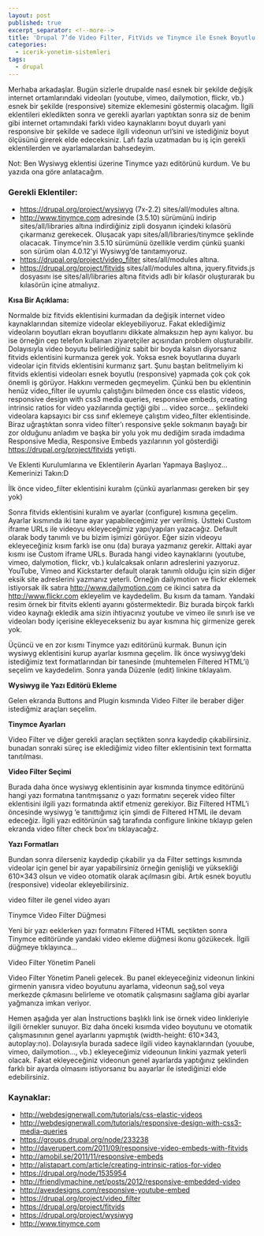 ```yaml
---
layout: post
published: true
excerpt_separator: <!--more-->
title: 'Drupal 7’de Video Filter, FitVids ve Tinymce ile Esnek Boyutlu Video Ekleme'
categories:
  - icerik-yonetim-sistemleri
tags:
  - drupal
---
```

Merhaba arkadaşlar. Bugün sizlerle drupalde nasıl esnek bir şekilde değişik internet ortamlarındaki videoları (youtube, vimeo, dailymotion, flickr, vb.) esnek bir şekilde (responsive) sitemize eklemesini göstermiş olacağım. İlgili eklentileri ekledikten sonra ve gerekli ayarları yaptıktan sonra siz de benim gibi internet ortamındaki farklı video kaynaklarını boyut duyarlı yani responsive bir şekilde ve sadece ilgili videonun url’sini ve istediğiniz boyut ölçüsünü girerek elde edeceksiniz. Lafı fazla uzatmadan bu iş için gerekli eklentilerden ve ayarlamalardan bahsedeyim.

<!--more-->

Not: Ben Wysiwyg eklentisi üzerine Tinymce yazı editörünü kurdum. Ve bu yazıda ona göre anlatacağım.

### Gerekli Eklentiler:

- https://drupal.org/project/wysiwyg (7x-2.2)  sites/all/modules altına.
- http://www.tinymce.com adresinde  (3.5.10) sürümünü  indirip  sites/all/libraries altına indirdiğiniz zipli dosyanın içindeki kılasörü çıkarmanız gerekecek.  Oluşacak yapı sites/all/libraries/tinymce şeklinde olacacak. Tinymce’nin  3.5.10 sürümünü özellikle verdim çünkü şuanki son sürüm olan 4.0.12’yi  Wysiwyg‘de tanıtamıyoruz.
- https://drupal.org/project/video_filter   sites/all/modules altına.
- https://drupal.org/project/fitvids sites/all/modules altına,  jquery.fitvids.js dosyasını ise sites/all/libraries altına fitvids adlı bir kılasör oluşturarak bu kılasörün içine atmalıyız.


**Kısa Bir Açıklama:**

Normalde biz fitvids eklentisini kurmadan da değişik internet video kaynaklarından sitemize videolar ekleyebiliyoruz. Fakat eklediğimiz videoların boyutları ekran boyutlarını dikkate almaksızın hep aynı kalıyor. bu ise örneğin cep telefon kullanan ziyaretçiler açısından problem oluşturabilir. Dolayısıyla video boyutu belirlediğiniz sabit bir boyda kalsın diyorsanız fitvids eklentisini kurmanıza gerek yok. Yoksa esnek boyutlarına duyarlı videolar için fitvids eklentisini kurmanız şart. Şunu baştan belitmeliyim ki  fitvids eklentisi videoları esnek boyutlu (responsive)  yapmada çok çok çok önemli iş görüyor. Hakkını vermeden geçmeyelim. Çünkü ben bu eklentinin henüz video_filter ile uyumlu çalıştığını bilmeden önce css elastic videos, responsive design with css3 media queries, responsive embeds, creating intrinsic ratios for video yazılarında geçtiği gibi <frame>… video sorce…</frame> şeklindeki videolara kapsayıcı bir css sınıf eklemeye çalıştım video_filter eklentisinde. Biraz uğraştıktan sonra video filter’ı responsive şekle sokmanın bayağı bir zor olduğunu anladım ve başka bir yolu yok mu dediğim sırada imdadıma Responsive Media, Responsive Embeds yazılarının yol gösterdiği  https://drupal.org/project/fitvids yetişti.

Ve Eklenti Kurulumlarına ve Eklentilerin Ayarları Yapmaya Başlıyoz… Kemerinizi Takın:D

İlk önce video_filter eklentisini kuralım (çünkü ayarlanması gereken bir şey yok)

Sonra fitvids eklentisini kuralım ve ayarlar (configure) kısmına geçelim. Ayarlar kısmında iki tane ayar yapabileceğimiz yer verilmiş. Üstteki Custom iframe URLs ile videoyu ekleyeceğimiz  yapı/yapıları yazacağız. Default olarak body tanımlı ve bu bizim işimizi görüyor. Eğer sizin videoyu ekleyeceğiniz kısım farklı ise onu (da) buraya yazmanız gerekir. Alttaki ayar kısmı ise Custom iframe URLs. Burada hangi video kaynaklarını (youtube, vimeo, dalymotion, flickr, vb.) kulalcaksak onların adreslerini yazıyoruz. YouTube, Vimeo and Kickstarter default olarak tanımlı olduğu için sizin diğer eksik site adreslerini yazmanız yeterli. Örneğin dailymotion ve flickr eklemek istiyorsak ilk satıra http://www.dailymotion.com ce ikinci satıra da http://www.flickr.com ekleyelim ve kaydedelim. Bu kısım da tamam. Yandaki resim örnek bir fitvits eklenti ayarını göstermektedir. Biz burada birçok farklı video kaynağı ekledik ama sizin ihtiyacınız youtube ve vimeo ile sınırlı ise ve videoları body içerisine ekleyecekseniz bu ayar kısmına hiç girmenize gerek yok.

Üçüncü ve en zor kısmı Tinymce yazı editörünü kurmak. Bunun için wysiwyg eklentisini kurup ayarlar kısmına geçelim. İlk önce wysiwyg‘deki istediğimiz text formatlarından bir tanesinde (muhtemelen Filtered HTML’i) seçelim ve kaydedelim. Sonra yanda Düzenle (edit) linkine tıklayalım.

**Wysiwyg ile Yazı Editörü Ekleme**

Gelen ekranda Buttons and Plugin kısmında Video Filter ile beraber diğer istediğmiz araçları seçelim.

**Tinymce Ayarları**

Video Filter ve diğer gerekli araçları seçtikten sonra kaydedip çıkabilirsiniz. bunadan sonraki süreç ise eklediğimiz video filter eklentisinin text formatta tanıtılması.

**Video Filter Seçimi**

Burada daha önce wysiwyg eklentisinin ayar kısmında tinymce editörünü hangi yazı formatına tanıtmışsanız o yazı formatını seçerek video filter eklentisini ilgili yazı formatında aktif etmeniz gerekiyor. Biz Filtered HTML’i öncesinde wysiwyg ‘e tanıttığımız için şimdi de Filtered HTML ile devam edeceğiz. İlgili yazı editörünün sağ tarafında configure linkine tıklayıp gelen ekranda video filter check box’ını tıklayacağız.

**Yazı Formatları**

Bundan sonra dilerseniz kaydedip çıkabilir ya da Filter settings kısmında videolar için genel bir ayar yapabilirsiniz örneğin genişliği ve yüksekliği 610×343 olsun ve video otomatik olarak açılmasın gibi. Artık esnek boyutlu (responsive) videolar ekleyebilirsiniz.

video filter ile genel video ayarı

Tinymce Video Filter Düğmesi

Yeni bir yazı eeklerken yazı formatını Filtered HTML seçtikten sonra Tinymce editöründe yandaki video ekleme düğmesi ikonu gözükecek. İlgili düğmeye tıklayınca…

Video Filter Yönetim Paneli

Video Filter Yönetim Paneli gelecek. Bu panel ekleyeceğiniz videonun linkini girmenin yanısıra video boyutunu ayarlama, videonun sağ,sol veya merkezde çıkmasını belirleme ve otomatik çalışmasını sağlama gibi ayarlar yağmanıza imkan veriyor.

Hemen aşağıda yer alan İnstructions başlıklı link ise örnek video linkleriyle ilgili örnekler sunuyor. Biz daha önceki kısımda video boyutunu ve otomatik çalışmasınının genel ayarlarını yapmıştık (width-height: 610×343, autoplay:no). Dolayısıyla burada sadece ilgili video kaynaklarından (youube, vimeo, dailymotion…, vb.) ekleyeceğimiz videounun linkini yazmak yeterli olacak. Fakat ekleyeceğiniz videonun genel ayarlarda yaptığınız şeklinden farklı bir ayarda olmasını istiyorsanız bu aayarlar ile istediğinizi elde edebilirsiniz.

### Kaynaklar:

- http://webdesignerwall.com/tutorials/css-elastic-videos
- http://webdesignerwall.com/tutorials/responsive-design-with-css3-media-queries
- https://groups.drupal.org/node/233238
- http://daverupert.com/2011/09/responsive-video-embeds-with-fitvids
- http://amobil.se/2011/11/responsive-embeds
- http://alistapart.com/article/creating-intrinsic-ratios-for-video
- https://drupal.org/node/1535954
- http://friendlymachine.net/posts/2012/responsive-embedded-video
- http://avexdesigns.com/responsive-youtube-embed
- https://drupal.org/project/video_filter
- https://drupal.org/project/fitvids
- https://drupal.org/project/wysiwyg
- http://www.tinymce.com

